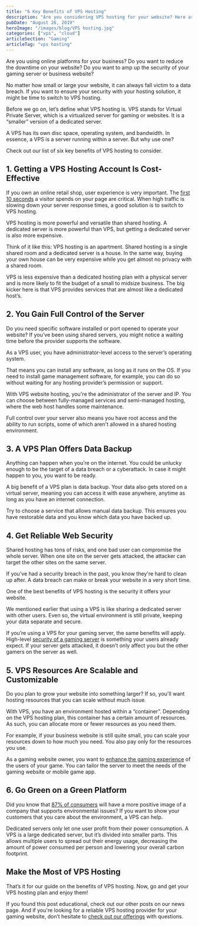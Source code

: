 ```yaml
---
title: "6 Key Benefits of VPS Hosting"
description: "Are you considering VPS hosting for your website? Here are 6 key benefits to consider."
pubDate: "August 26, 2019"
heroImage: "/images/blog/VPS hosting.jpg"
categories: ["vps", "cloud"]
articleSection: "Gaming"
articleTag: "vps hosting"
---
```


Are you using online platforms for your business? Do you want to reduce the downtime on your website? Do you want to amp up the security of your gaming server or business website?

No matter how small or large your website, it can always fall victim to a data breach. If you want to ensure your security with your hosting solution, it might be time to switch to VPS hosting.

Before we go on, let’s define what VPS hosting is. VPS stands for Virtual Private Server, which is a virtualized server for gaming or websites. It is a “smaller” version of a dedicated server.

A VPS has its own disc space, operating system, and bandwidth. In essence, a VPS is a server running within a server. But why use one?

Check out our list of six key benefits of VPS hosting to consider.

## 1\. Getting a VPS Hosting Account Is Cost-Effective

If you own an online retail shop, user experience is very important. The [first 10 seconds](https://www.nngroup.com/articles/how-long-do-users-stay-on-web-pages) a visitor spends on your page are critical. When high traffic is slowing down your server response times, a good solution is to switch to VPS hosting.

VPS hosting is more powerful and versatile than shared hosting. A dedicated server is more powerful than VPS, but getting a dedicated server is also more expensive.

Think of it like this: VPS hosting is an apartment. Shared hosting is a single shared room and a dedicated server is a house. In the same way, buying your own house can be very expensive while you get almost no privacy with a shared room.

VPS is less expensive than a dedicated hosting plan with a physical server and is more likely to fit the budget of a small to midsize business. The big kicker here is that VPS provides services that are almost like a dedicated host’s.

## 2\. You Gain Full Control of the Server

Do you need specific software installed or port opened to operate your website? If you’ve been using shared servers, you might notice a waiting time before the provider supports the software.

As a VPS user, you have administrator-level access to the server’s operating system.

That means you can install any software, as long as it runs on the OS. If you need to install game management software, for example, you can do so without waiting for any hosting provider’s permission or support.

With VPS website hosting, you're the administrator of the server and IP. You can choose between fully-managed services and semi-managed hosting, where the web host handles some maintenance.

Full control over your server also means you have root access and the ability to run scripts, some of which aren't allowed in a shared hosting environment.

## 3\. A VPS Plan Offers Data Backup 

Anything can happen when you’re on the internet. You could be unlucky enough to be the target of a data breach or a cyberattack. In case it might happen to you, you want to be ready.

A big benefit of a VPS plan is data backup. Your data also gets stored on a virtual server, meaning you can access it with ease anywhere, anytime as long as you have an internet connection.

Try to choose a service that allows manual data backup. This ensures you have restorable data and you know which data you have backed up.

## 4\. Get Reliable Web Security

Shared hosting has tons of risks, and one bad user can compromise the whole server. When one site on the server gets attacked, the attacker can target the other sites on the same server.

If you’ve had a security breach in the past, you know they're hard to clean up after. A data breach can make or break your website in a very short time.

One of the best benefits of VPS hosting is the security it offers your website.

We mentioned earlier that using a VPS is like sharing a dedicated server with other users. Even so, the virtual environment is still private, keeping your data separate and secure.

If you’re using a VPS for your gaming server, the same benefits will apply. High-level [security of a gaming server](https://aleforge.net/blog/play-safe-7-tips-to-help-you-boost-your-gaming-server-security) is something your users already expect. If your server gets attacked, it doesn’t only affect you but the other gamers on the server as well.

## 5\. VPS Resources Are Scalable and Customizable

Do you plan to grow your website into something larger? If so, you'll want hosting resources that you can scale without much issue.

With VPS, you have an environment hosted within a “container”. Depending on the VPS hosting plan, this container has a certain amount of resources. As such, you can allocate more or fewer resources as you need them.

For example, if your business website is still quite small, you can scale your resources down to how much you need. You also pay only for the resources you use.

As a gaming website owner, you want to [enhance the gaming experience](https://aleforge.net/blog/how-using-a-server-will-enhance-your-gaming-experience) of the users of your game. You can tailor the server to meet the needs of the gaming website or mobile game app.

## 6\. Go Green on a Green Platform 

Did you know that [87% of consumers](https://www.forbes.com/sites/forbesnycouncil/2018/11/21/do-customers-really-care-about-your-environmental-impact/#4648864a240d) will have a more positive image of a company that supports environmental issues? If you want to show your customers that you care about the environment, a VPS can help.

Dedicated servers only let one user profit from their power consumption. A VPS is a large dedicated server, but it’s divided into smaller parts. This allows multiple users to spread out their energy usage, decreasing the amount of power consumed per person and lowering your overall carbon footprint.

## Make the Most of VPS Hosting 

That’s it for our guide on the benefits of VPS hosting. Now, go and get your VPS hosting plan and enjoy them!

If you found this post educational, check out our other posts on our news page. And if you're looking for a reliable VPS hosting provider for your gaming website, don’t hesitate to [check out our offerings](https://moonqube.com/virtual-machines) with questions.
